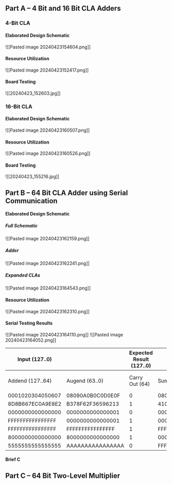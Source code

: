 ## Part A – 4 Bit and 16 Bit CLA Adders
### 4-Bit CLA
#### Elaborated Design Schematic
![[Pasted image 20240423154604.png]]
#### Resource Utilization
![[Pasted image 20240423152417.png]]
#### Board Testing 
![[20240423_152603.jpg]]
### 16-Bit CLA
#### Elaborated Design Schematic
![[Pasted image 20240423160507.png]]
#### Resource Utilization
![[Pasted image 20240423160526.png]]
#### Board Testing
![[20240423_155216.jpg]]

## Part B – 64 Bit CLA Adder using Serial Communication
#### Elaborated Design Schematic
##### Full Schematic
![[Pasted image 20240423162159.png]]
##### Adder
![[Pasted image 20240423162241.png]]
##### Expanded CLAs
![[Pasted image 20240423164543.png]]
#### Resource Utilization
![[Pasted image 20240423162310.png]]
#### Serial Testing Results
![[Pasted image 20240423164110.png]]
![[Pasted image 20240423164052.png]]

| Input (127..0)   |                  | Expected Result (127..0) |                  | Actual Result (127..0) |                  |
| ---------------- | ---------------- | ------------------------ | ---------------- | ---------------------- | ---------------- |
| Addend (127..64) | Augend (63..0)   | Carry Out (64)           | Sum (63..0)      | Carry Out (64)         | Sum (63..0)      |
| 0001020304050607 | 08090A0B0C0D0E0F | 0                        | 080A0C0E10121416 | 0                      | 080A0C0E10121416 |
| 8D8B667EC0A9E8E2 | B378F62F36596213 | 1                        | 41045CADF7034AF5 | 1                      | 41045CADF7034AF5 |
| 0000000000000000 | 0000000000000001 | 0                        | 0000000000000001 | 0                      | 0000000000000001 |
| FFFFFFFFFFFFFFFF | 0000000000000001 | 1                        | 0000000000000000 | 1                      | 0000000000000000 |
| FFFFFFFFFFFFFFFF | FFFFFFFFFFFFFFFF | 1                        | FFFFFFFFFFFFFFFE | 1                      | FFFFFFFFFFFFFFFE |
| 8000000000000000 | 8000000000000000 | 1                        | 0000000000000000 | 1                      | 0000000000000000 |
| 5555555555555555 | AAAAAAAAAAAAAAAA | 0                        | FFFFFFFFFFFFFFFF | 0                      | FFFFFFFFFFFFFFFF |
#### Brief C
## Part C – 64 Bit Two-Level Multiplier
